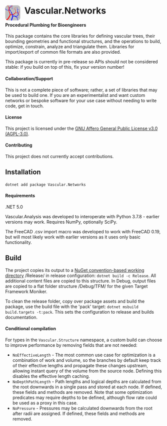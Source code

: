 <h1> <img align="left" src="package/icon.svg" width="48"/> &nbsp; Vascular.Networks </h1>

#### Procedural Plumbing for Bioengineers
This package contains the core libraries for defining vascular trees, their bounding geometries and functional structures, and the operations to build, optimize, constrain, analyze and triangulate them.
Libraries for import/export of common file formats are also provided.

This package is currently in pre-release so APIs should not be considered stable: if you build on top of this, fix your version number!

#### Collaboration/Support
This is not a complete piece of software; rather, a set of libraries that may be used to build one.
If you are an experimentalist and want custom networks or bespoke software for your use case without needing to write code, get in touch.

#### License
This project is licensed under the [GNU Affero General Public License v3.0 (AGPL-3.0)](LICENSE).

#### Contributing
This project does not currently accept contributions.

## Installation
`dotnet add package Vascular.Networks`

#### Requirements
.NET 5.0

Vascular.Analysis was developed to interoperate with Python 3.7.8 - earlier versions may work. Requires NumPy, optionally SciPy.

The FreeCAD .csv import macro was developed to work with FreeCAD 0.19, but will most likely work with earlier versions as it uses only basic functionality.

## Build
The project copies its output to a [NuGet convention-based working directory](https://docs.microsoft.com/en-us/nuget/create-packages/creating-a-package#from-a-convention-based-working-directory) /Release/ in release configuration: `dotnet build -c Release`.
All additional content files are copied to this structure.
In Debug, output files are copied to a flat folder structure /Debug/TFM/ for the given Target Framework Moniker.

To clean the release folder, copy over package assets and build the package, use the build file with the 'pack' target: `dotnet msbuild build.targets -t:pack`.
This sets the configuration to release and builds documentation.

#### Conditional compilation
For types in the `Vascular.Structure` namespace, a custom build can choose to improve performance by removing fields that are not needed:
- `NoEffectiveLength` - The most common use case for optimization is a combination of work and volume, so the branches by default keep track of their effective lengths and propagate these changes upstream, allowing instant query of the volume from the source node.
  Defining this disables the effective length caching.
- `NoDepthPathLength` - Path lengths and logical depths are calculated from the root downwards in a single pass and stored at each node. If defined, these fields and methods are removed. 
  Note that some optimization predicates may require depths to be defined, although flow rate could be used as a proxy in this case.
- `NoPressure` - Pressures may be calculated downwards from the root after radii are assigned. If defined, these fields and methods are removed.
